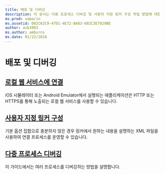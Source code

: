 ```yaml
---
title: 배포 및 디버깅
description: 이 문서는 다중 프로세스 디버깅 및 사용자 지정 링커 구성 작업 방법에 대한 세부 정보를 제공하는 설명서로 연결합니다.
ms.prod: xamarin
ms.assetid: D02C62C9-47D1-4E72-8A83-602C3E7929BE
author: asb3993
ms.author: amburns
ms.date: 01/22/2018
---
```


# <a name="deployment--debugging"></a>배포 및 디버깅

## <a name="connect-to-local-web-servicesconnect-to-local-web-servicesmd"></a>[로컬 웹 서비스에 연결](connect-to-local-web-services.md)

iOS 시뮬레이터 또는 Android Emulator에서 실행되는 애플리케이션은 HTTP 또는 HTTPS를 통해 노출되는 로컬 웹 서비스를 사용할 수 있습니다.

## <a name="custom-linker-configurationlinkermd"></a>[사용자 지정 링커 구성](linker.md)

기본 옵션 집합으로 충분하지 않은 경우 링커에서 원하는 내용을 설명하는 XML 파일을 사용하여 연결 프로세스를 운영할 수 있습니다.

## <a name="multi-process-debuggingmulti-process-debuggingmd"></a>[다중 프로세스 디버깅](multi-process-debugging.md)

이 가이드에서는 여러 프로세스를 디버깅하는 방법을 설명합니다.
